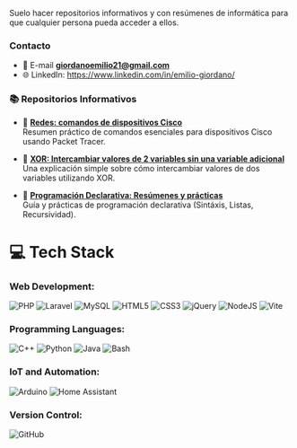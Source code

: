 Suelo hacer repositorios informativos y con resúmenes de informática para que cualquier persona pueda acceder a ellos.
### Contacto
- 💬 E-mail **giordanoemilio21@gmail.com**
- 🌐 LinkedIn: https://www.linkedin.com/in/emilio-giordano/

### 📚 Repositorios Informativos

- 🔧 **[Redes: comandos de dispositivos Cisco](https://emiliogiordano.github.io/Hoja-de-Trucos-Cisco-Packet-Tracer/)**  
  Resumen práctico de comandos esenciales para dispositivos Cisco usando Packet Tracer.

- 🔄 **[XOR: Intercambiar valores de 2 variables sin una variable adicional](https://emiliogiordano.github.io/XOR-swap/)**  
  Una explicación simple sobre cómo intercambiar valores de dos variables utilizando XOR.

- 📜 **[Programación Declarativa: Resúmenes y prácticas](https://emiliogiordano.github.io/Programacion-Declarativa-Practica/)**  
  Guía y prácticas de programación declarativa (Sintáxis, Listas, Recursividad).
# 💻 Tech Stack

### **Web Development:**
![PHP](https://img.shields.io/badge/php-%23777BB4.svg?style=for-the-badge&logo=php&logoColor=white) ![Laravel](https://img.shields.io/badge/laravel-%23FF2D20.svg?style=for-the-badge&logo=laravel&logoColor=white) ![MySQL](https://img.shields.io/badge/mysql-4479A1.svg?style=for-the-badge&logo=mysql&logoColor=white) ![HTML5](https://img.shields.io/badge/html5-%23E34F26.svg?style=for-the-badge&logo=html5&logoColor=white) ![CSS3](https://img.shields.io/badge/css3-%231572B6.svg?style=for-the-badge&logo=css3&logoColor=white) ![jQuery](https://img.shields.io/badge/jquery-%230769AD.svg?style=for-the-badge&logo=jquery&logoColor=white) ![NodeJS](https://img.shields.io/badge/node.js-6DA55F?style=for-the-badge&logo=node.js&logoColor=white) ![Vite](https://img.shields.io/badge/vite-%23646CFF.svg?style=for-the-badge&logo=vite&logoColor=white)

### **Programming Languages:**
![C++](https://img.shields.io/badge/c++-%2300599C.svg?style=for-the-badge&logo=c%2B%2B&logoColor=white) ![Python](https://img.shields.io/badge/python-3670A0?style=for-the-badge&logo=python&logoColor=ffdd54) ![Java](https://img.shields.io/badge/java-%23ED8B00.svg?style=for-the-badge&logo=java&logoColor=white) ![Bash](https://img.shields.io/badge/bash-%23121011.svg?style=for-the-badge&logo=gnu-bash&logoColor=white)

### **IoT and Automation:**
![Arduino](https://img.shields.io/badge/-Arduino-00979D?style=for-the-badge&logo=Arduino&logoColor=white) ![Home Assistant](https://img.shields.io/badge/home%20assistant-%2341BDF5.svg?style=for-the-badge&logo=home-assistant&logoColor=white)

### **Version Control:**
![GitHub](https://img.shields.io/badge/github-%23121011.svg?style=for-the-badge&logo=github&logoColor=white)
